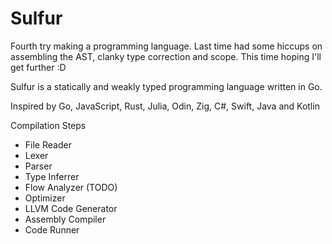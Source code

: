 # Sulfur
Fourth try making a programming language. Last time had some hiccups on assembling the AST, clanky type correction and scope. This time hoping I'll get further :D

Sulfur is a statically and weakly typed programming language written in Go.

Inspired by Go, JavaScript, Rust, Julia, Odin, Zig, C#, Swift, Java and Kotlin

Compilation Steps 
- File Reader
- Lexer
- Parser 
- Type Inferrer 
- Flow Analyzer (TODO)
- Optimizer 
- LLVM Code Generator 
- Assembly Compiler
- Code Runner